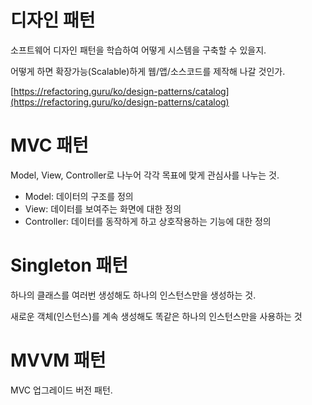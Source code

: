 # 디자인 패턴

소프트웨어 디자인 패턴을 학습하여 어떻게 시스템을 구축할 수 있을지.

어떻게 하면 확장가능(Scalable)하게 웹/앱/소스코드를 제작해 나갈 것인가.

[https://refactoring.guru/ko/design-patterns/catalog](https://refactoring.guru/ko/design-patterns/catalog)

# MVC 패턴

Model, View, Controller로 나누어 각각 목표에 맞게 관심사를 나누는 것.

- Model: 데이터의 구조를 정의
- View: 데이터를 보여주는 화면에 대한 정의
- Controller: 데이터를 동작하게 하고 상호작용하는 기능에 대한 정의

# Singleton 패턴

하나의 클래스를 여러번 생성해도 하나의 인스턴스만을 생성하는 것.

새로운 객체(인스턴스)를 계속 생성해도 똑같은 하나의 인스턴스만을 사용하는 것

# MVVM 패턴

MVC 업그레이드 버전 패턴.
